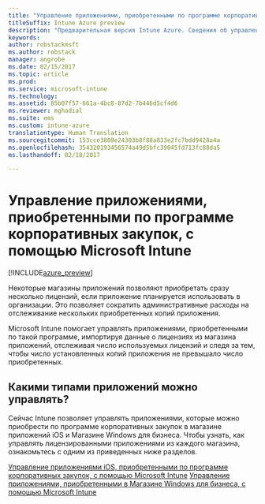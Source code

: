 ```yaml
---
title: "Управление приложениями, приобретенными по программе корпоративных закупок, с помощью Intune"
titleSuffix: Intune Azure preview
description: "Предварительная версия Intune Azure. Сведения об управлении и отслеживании приложений, приобретенных в магазинах по программе Volume Purchase Program, с помощью Intune."
keywords: 
author: robstackmsft
ms.author: robstack
manager: angrobe
ms.date: 02/15/2017
ms.topic: article
ms.prod: 
ms.service: microsoft-intune
ms.technology: 
ms.assetid: 85b07f57-661a-4bc8-87d2-7b446d5cf4d6
ms.reviewer: mghadial
ms.suite: ems
ms.custom: intune-azure
translationtype: Human Translation
ms.sourcegitcommit: 153cce3809e24303b8f88a833e2fc7bdd9428a4a
ms.openlocfilehash: 354320193456574a49d5bfc39045fd713fc88da5
ms.lasthandoff: 02/18/2017

---
```


# <a name="manage-volume-purchased-apps-with-micrsoft-intune"></a>Управление приложениями, приобретенными по программе корпоративных закупок, с помощью Microsoft Intune

[!INCLUDE[azure_preview](../includes/azure_preview.md)]

Некоторые магазины приложений позволяют приобретать сразу несколько лицензий, если приложение планируется использовать в организации. Это позволяет сократить административные расходы на отслеживание нескольких приобретенных копий приложения.

Microsoft Intune помогает управлять приложениями, приобретенными по такой программе, импортируя данные о лицензиях из магазина приложений, отслеживая число используемых лицензий и следя за тем, чтобы число установленных копий приложения не превышало число приобретенных.

## <a name="which-types-of-apps-can-you-manage"></a>Какими типами приложений можно управлять?

Сейчас Intune позволяет управлять приложениями, которые можно приобрести по программе корпоративных закупок в магазине приложений iOS и Магазине Windows для бизнеса. Чтобы узнать, как управлять лицензированными приложениями из каждого магазина, ознакомьтесь с одним из приведенных ниже разделов.

[Управление приложениями iOS, приобретенными по программе корпоративных закупок, с помощью Microsoft Intune](ios-vpp-apps.md)
[Управление приложениями, приобретенными в Магазине Windows для бизнеса, с помощью Microsoft Intune](wsfb-apps.md)

